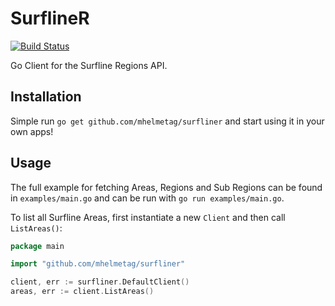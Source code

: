 # SurflineR

[![Build Status](https://travis-ci.org/mhelmetag/surfliner.svg?branch=master)](https://travis-ci.org/mhelmetag/surfliner)

Go Client for the Surfline Regions API.

## Installation

Simple run `go get github.com/mhelmetag/surfliner` and start using it in your own apps!

## Usage

The full example for fetching Areas, Regions and Sub Regions can be found in `examples/main.go` and can be run with `go run examples/main.go`.

To list all Surfline Areas, first instantiate a new `Client` and then call `ListAreas()`:

```go
package main

import "github.com/mhelmetag/surfliner"

client, err := surfliner.DefaultClient()
areas, err := client.ListAreas()
```
